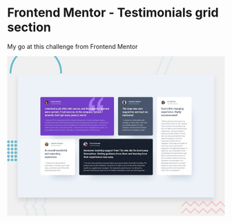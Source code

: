 # Frontend Mentor - Testimonials grid section

My go at this challenge from Frontend Mentor

![Design preview for the Testimonials grid section coding challenge](./design/desktop-preview.jpg)


